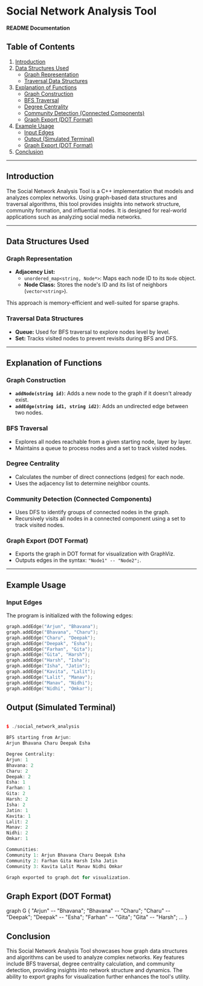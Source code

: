 # Social Network Analysis Tool
**README Documentation**

## Table of Contents
1. [Introduction](#introduction)
2. [Data Structures Used](#data-structures-used)
   - [Graph Representation](#graph-representation)
   - [Traversal Data Structures](#traversal-data-structures)
3. [Explanation of Functions](#explanation-of-functions)
   - [Graph Construction](#graph-construction)
   - [BFS Traversal](#bfs-traversal)
   - [Degree Centrality](#degree-centrality)
   - [Community Detection (Connected Components)](#community-detection-connected-components)
   - [Graph Export (DOT Format)](#graph-export-dot-format)
4. [Example Usage](#example-usage)
   - [Input Edges](#input-edges)
   - [Output (Simulated Terminal)](#output-simulated-terminal)
   - [Graph Export (DOT Format)](#graph-export-dot-format)
5. [Conclusion](#conclusion)

---

## Introduction
The Social Network Analysis Tool is a C++ implementation that models and analyzes complex networks. Using graph-based data structures and traversal algorithms, this tool provides insights into network structure, community formation, and influential nodes. It is designed for real-world applications such as analyzing social media networks.

---

## Data Structures Used

### Graph Representation
- **Adjacency List:**
  - `unordered_map<string, Node*>`: Maps each node ID to its `Node` object.
  - **Node Class:** Stores the node's ID and its list of neighbors (`vector<string>`).
  
This approach is memory-efficient and well-suited for sparse graphs.

### Traversal Data Structures
- **Queue:** Used for BFS traversal to explore nodes level by level.
- **Set:** Tracks visited nodes to prevent revisits during BFS and DFS.

---

## Explanation of Functions

### Graph Construction
- **`addNode(string id)`**: Adds a new node to the graph if it doesn't already exist.
- **`addEdge(string id1, string id2)`**: Adds an undirected edge between two nodes.

### BFS Traversal
- Explores all nodes reachable from a given starting node, layer by layer.
- Maintains a queue to process nodes and a set to track visited nodes.

### Degree Centrality
- Calculates the number of direct connections (edges) for each node.
- Uses the adjacency list to determine neighbor counts.

### Community Detection (Connected Components)
- Uses DFS to identify groups of connected nodes in the graph.
- Recursively visits all nodes in a connected component using a set to track visited nodes.

### Graph Export (DOT Format)
- Exports the graph in DOT format for visualization with GraphViz.
- Outputs edges in the syntax: `"Node1" -- "Node2";`.

---

## Example Usage

### Input Edges
The program is initialized with the following edges:

```cpp
graph.addEdge("Arjun", "Bhavana");
graph.addEdge("Bhavana", "Charu");
graph.addEdge("Charu", "Deepak");
graph.addEdge("Deepak", "Esha");
graph.addEdge("Farhan", "Gita");
graph.addEdge("Gita", "Harsh");
graph.addEdge("Harsh", "Isha");
graph.addEdge("Isha", "Jatin");
graph.addEdge("Kavita", "Lalit");
graph.addEdge("Lalit", "Manav");
graph.addEdge("Manav", "Nidhi");
graph.addEdge("Nidhi", "Omkar");
```

## Output (Simulated Terminal)

```cpp

$ ./social_network_analysis

BFS starting from Arjun:
Arjun Bhavana Charu Deepak Esha

Degree Centrality:
Arjun: 1
Bhavana: 2
Charu: 2
Deepak: 2
Esha: 1
Farhan: 1
Gita: 2
Harsh: 2
Isha: 2
Jatin: 1
Kavita: 1
Lalit: 2
Manav: 2
Nidhi: 2
Omkar: 1

Communities:
Community 1: Arjun Bhavana Charu Deepak Esha
Community 2: Farhan Gita Harsh Isha Jatin
Community 3: Kavita Lalit Manav Nidhi Omkar

Graph exported to graph.dot for visualization.
```
## Graph Export (DOT Format)

graph G {
    "Arjun" -- "Bhavana";
    "Bhavana" -- "Charu";
    "Charu" -- "Deepak";
    "Deepak" -- "Esha";
    "Farhan" -- "Gita";
    "Gita" -- "Harsh";
    ...
}

## Conclusion

This Social Network Analysis Tool showcases how graph data structures and algorithms can be used to analyze complex networks. Key features include BFS traversal, degree centrality calculation, and community detection, providing insights into network structure and dynamics. The ability to export graphs for visualization further enhances the tool's utility.
